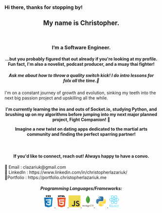 ### Hi there, thanks for stopping by!

<h2 align="center">My name is Christopher.</h2> 
<br>
<h3 align="center">I’m a Software Engineer.<br></h3>
<h4 align="center">...but you probably figured that out already if you're looking at my profile.<br>Fun fact, I'm also a novelist, podcast producer, and a muay thai fighter!</h4>
<h5 align="center">Ask me about how to throw a quality switch kick! I do intro lessons for folx all the time.🥋</h5>
<p>I'm on a constant journey of growth and evolution, sinking my teeth into the next big passion project and upskilling all the while. </p>

<h4 align="center">I'm currently learning the ins and outs of Socket.io, studying Python, and brushing up on my algorithms before jumping into my next major planned project, Fight Companion! 🥊 
  
  Imagine a new twist on dating apps dedicated to the martial arts community and finding the perfect sparring partner!</h4></h4>
<br>
<h4 align="center">If you'd like to connect, reach out! Always happy to have a convo.</h4>
📧 Email : clazariuk@gmail.com
<br>
💼 LinkedIn : https://www.linkedin.com/in/christopherlazariuk/
<br>
🎨Portfolio : https://portfolio.christopherlazariuk.me

<h5 align="center">Programming Languages/Frameworks: 
  <p align="center"> <a href="https://www.w3schools.com/css/" target="_blank" rel="noreferrer"> <img src="https://raw.githubusercontent.com/devicons/devicon/master/icons/css3/css3-original-wordmark.svg" alt="css3" width="40" height="40"/> </a><a href="https://www.w3.org/html/" target="_blank" rel="noreferrer"> <img src="https://raw.githubusercontent.com/devicons/devicon/master/icons/html5/html5-original-wordmark.svg" alt="html5" width="40" height="40"/> </a> <a href="https://developer.mozilla.org/en-US/docs/Web/JavaScript" target="_blank" rel="noreferrer"> <img src="https://raw.githubusercontent.com/devicons/devicon/master/icons/javascript/javascript-original.svg" alt="javascript" width="40" height="40"/> </a> <a href="https://www.mongodb.com/" target="_blank" rel="noreferrer"> <img src="https://raw.githubusercontent.com/devicons/devicon/master/icons/mongodb/mongodb-original-wordmark.svg" alt="mongodb" width="40" height="40"/> </a> <a href="https://www.python.org" target="_blank" rel="noreferrer"> <img src="https://raw.githubusercontent.com/devicons/devicon/master/icons/python/python-original.svg" alt="python" width="40" height="40"/> </a> <a href="https://reactjs.org/" target="_blank" rel="noreferrer"> <img src="https://raw.githubusercontent.com/devicons/devicon/master/icons/react/react-original-wordmark.svg" alt="react" width="40" height="40"/> </a> </p>
